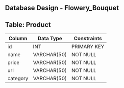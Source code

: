## Database Design - Flowery_Bouquet

## Table: Product

| Column    | Data Type        | Constraints      |
|-----------|------------------|------------------|
| id        | INT              | PRIMARY KEY      |
| name      | VARCHAR(50)      | NOT NULL         |
| price     | VARCHAR(50)      | NOT NULL         |
| url       | VARCHAR(50)      | NOT NULL         |
| category  | VARCHAR(50)      | NOT NULL         |
